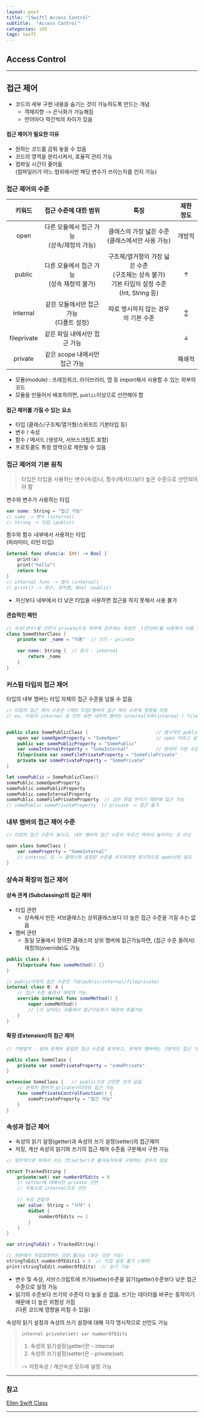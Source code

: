 ```yaml
---
layout: post
title: "[Swift] Access Control"
subtitle:  "Access Control"
categories: iOS
tags: swift
---
```

## Access Control
  
---  
  
## 접근 제어  
  
- 코드의 세부 구현 내용을 숨기는 것이 가능하도록 만드는 개념  
    - 객체지향 -> 은닉화가 가능해짐
    - 언어마다 약간씩의 차이가 있음
  
#### 접근 제어가 필요한 이유  
  
- 원하는 코드를 감춰 놓을 수 있음
- 코드의 영역을 분리시켜서, 효율적 관리 가능
- 컴파일 시간이 줄어듦  
  (컴파일러가 어느 범위에서만 해당 변수가 쓰이는지를 인지 가능)
  
### 접근 제어의 수준  
  
|키워드|접근 수준에 대한 범위|특징|제한 정도|
|:---:|:---:|:---:|:---:|
|open|다른 모듈에서 접근 가능<br>(상속/재정의 가능)|클래스의 가장 넓은 수준<br>(클래스에서만 사용 가능)|개방적|
|public|다른 모듈에서 접근 가능<br>(상속 재정의 불가)|구조체/열거형의 가장 넓은 수준<br>(구조체는 상속 불가)<br>기본 타입의 설정 수준(Int, String 등)|↑|
|internal|같은 모듈에서만 접근 가능<br>(디폴트 설정)|따로 명시하지 않는 경우의 기본 수준|↕|
|fileprivate|같은 파일 내에서만 접근 가능||↓|
|private|같은 scope 내에서만 접근 가능||폐쇄적|
  
- 모듈(module) : 프레임워크, 라이브러리, 앱 등 import해서 사용할 수 있는 외부의 코드
- 모듈을 만들어서 배포하려면, `public`이상으로 선언해야 함
  
#### 접근 제어를 가질 수 있는 요소
  
- 타입 (클래스/구조체/열거형/스위프트 기본타입 등)
- 변수 / 속성
- 함수 / 메서드 (생성자, 서브스크립트 포함)
- 프로토콜도 특정 영역으로 제한될 수 있음

### 접근 제어의 기본 원칙  
  
> 타입은 타입을 사용하는 변수(속성)나, 함수(메서드)보다 높은 수준으로 선언되어야 함  
  
변수와 변수가 사용하는 타입  
  
```swift
var some: String = "접근 가능"
// some -> 변수 (internal)
// String -> 타입 (public)
```
  
함수와 함수 내부에서 사용하는 타입  
(파라미터, 리턴 타입)
  
```swift
internal func sFunc(a: Int) -> Bool {
    print(a)
    print("hello")
    return true
}
// internal func -> 함수 (internal)
// print() -> 정수, 문자열, Bool (public)
```
  
- 자신보다 내부에서 더 낮은 타입을 사용하면 접근을 하지 못해서 사용 불가  

#### 관습적인 패턴
  
```swift
// 속성(변수)를 선언시 private으로 외부에 감추려는 속성은 _(언더바)를 사용해서 이름 지음
class SomeOtherClass {
    private var _name = "이름"  // 쓰기 - private
    
    var name: String {  // 읽기 - internal
        return _name
    }
}
```
  
### 커스텀 타입의 접근 제어

타입의 내부 멤버는 타입 자체의 접근 수준을 넘을 수 없음

```swift
// 타입의 접근 제어 수준은 (해당 타입)멤버의 접근 제어 수준에 영향을 미침
// ex. 타입이 internal 로 선언 되면 내부의 멤버는 internal이하(internal / fileprivate / private)로 설정됨


public class SomePublicClass {                         // 명시적인 public 선언
    open var someOpenProperty = "SomeOpen"             // open 이라고 설정해도 public으로 작동
    public var somePublicProperty = "SomePublic"
    var someInternalProperty = "SomeInternal"          // 원래의 기본 수준
    fileprivate var someFilePrivateProperty = "SomeFilePrivate"
    private var somePrivateProperty = "SomePrivate"
}

let somePublic = SomePublicClass()
somePublic.someOpenProperty
somePublic.somePublicProperty
somePublic.someInternalProperty
somePublic.someFilePrivateProperty  // 같은 파일 안이기 때문에 접근 가능
// somePublic.somePrivateProperty  // private -> 접근 불가
```
  
### 내부 멤버의 접근 제어 수준
  
```swift
// 타입의 접근 수준이 높다고, 내부 멤버의 접근 수준이 무조건 따라서 높아지는 것 아님

open class SomeClass {
    var someProperty = "SomeInternal"
    // internal 임 -> 클래스와 동일한 수준을 유지하려면 명시적으로 open선언 필요
}
```

### 상속과 확장의 접근 제어
  
#### 상속 관계 (Subclassing)의 접근 제어
  
- 타입 관련
    - 상속해서 만든 서브클래스는 상위클래스보다 더 높은 접근 수준을 가질 수는 없음
- 멤버 관련
    - 동일 모듈에서 정의한 클래스의 상위 멤버에 접근가능하면, (접근 수준 올려서) 재정의(override)도 가능

```swift
public class A {
    fileprivate func someMethod() {}
}

// public이하의 접근 수준만 가능(public/internal/fileprivate)
internal class B: A {
    // 접근 수준 올려서 재정의 가능
    override internal func someMethod() {  
        super.someMethod()
        // (더 낮아도) 모듈에서 접근가능하기 때문에 호출가능
    }
}
```
  
#### 확장 (Extension)의 접근 제어
  
```swift
// 기본법칙 - 원래 본체와 동일한 접근 수준을 유지하고, 본체의 멤버에는 기본적인 접근 가능

public class SomeClass {
    private var somePrivateProperty = "somePrivate"
}

extension SomeClass {   // public으로 선언한 것과 같음
    // 본체의 멤버가 private이더라도 접근 가능
    func somePrivateControlFunction() {
        somePrivateProperty = "접근 가능"
    }
}
```
  
### 속성과 접근 제어  
  
- 속성의 읽기 설정(getter)과 속성의 쓰기 설정(setter)의 접근제어
- 저장, 계산 속성의 읽기와 쓰기의 접근 제어 수준을 구분해서 구현 가능  

```swift
// 일반적으로 밖에서 쓰는 것(setter)은 불가능하도록 구현하는 경우가 많음

struct TrackedString {
    private(set) var numberOfEdits = 0
    // setter에 대해서만 private 선언
    // 자동으로 internal으로 선언
    
    // 속성 관찰자
    var value: String = "시작" {
        didSet {
            numberOfEdits += 1
        }
    }
}

var stringToEdit = TrackedString()

// 외부에서 직접설정하는 것은 불가능 (읽는 것은 가능)
stringToEdit.numberOfEdits1 = 3  // 직접 설정 불가 (에러)
print(stringToEdit.numberOfEdits)  // 읽기 가능
```
  
- 변수 및 속성, 서브스크립트에 쓰기(setter)수준을 읽기(getter)수준보다 낮은 접근 수준으로 설정 가능
- 읽기의 수준보다 쓰기의 수준이 더 높을 순 없음. 쓰기는 데이터를 바꾸는 동작이기 때문에 더 높은 위험성 가짐  
  (다른 코드에 영향을 미칠 수 있음)
 
속성의 읽기 설정과 속성의 쓰기 설정에 대해 각각 명시적으로 선언도 가능  
  
> `internal private(set) var numberOfEdits`
>   
> 1) 속성의 읽기설정(getter)은 - internal  
> 2) 속성의 쓰기설정(setter)은 - private(set)  
>  
>   -> 저장속성 / 계산속성 모두에 설정 가능


  
----  
  
### 참고  
  
[Ellen Swift Class](https://www.inflearn.com/course/%EC%8A%A4%EC%9C%84%ED%94%84%ED%8A%B8-%EB%AC%B8%EB%B2%95-%EB%A7%88%EC%8A%A4%ED%84%B0-%EC%8A%A4%EC%BF%A8#)  
  
----  
  